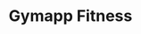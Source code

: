 ---
title: "Gymapp Fitness"
layout: "gymapp-fitness" # This layout will be used to style the page
---